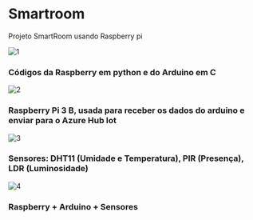 # Smartroom
Projeto SmartRoom usando Raspberry pi


![1](https://user-images.githubusercontent.com/47569587/150435251-32a8a998-73ab-4cad-8079-30bdbc031d6a.jpg)

### Códigos da Raspberry em python e do Arduino em C

![2](https://user-images.githubusercontent.com/47569587/150434841-71bac56a-5774-4fc8-815b-3a53f4c25b8b.jpg)

### Raspberry Pi 3 B, usada para receber os dados do arduino e enviar para o Azure Hub Iot

![3](https://user-images.githubusercontent.com/47569587/150434983-d80603f5-0b7e-448e-9c30-89ddc17fa83c.jpg)

### Sensores: DHT11 (Umidade e Temperatura), PIR (Presença), LDR (Luminosidade)

![4](https://user-images.githubusercontent.com/47569587/150435228-626be8e8-562d-430b-9273-fb016749eb53.jpg)

### Raspberry + Arduino + Sensores
